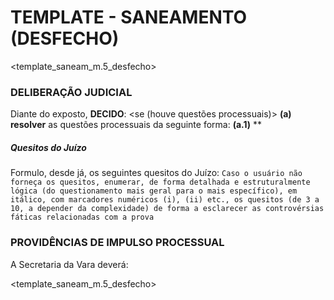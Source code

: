 # TEMPLATE - SANEAMENTO (DESFECHO)

<template_saneam_m.5_desfecho>

### DELIBERAÇÃO JUDICIAL
Diante do exposto, **DECIDO**:
<se (houve questões processuais)>
**(a)** **resolver** as questões processuais da seguinte forma:
**(a.1)** **



##### *Quesitos do Juízo*
Formulo, desde já, os seguintes quesitos do Juízo:
`Caso o usuário não forneça os quesitos, enumerar, de forma detalhada e estruturalmente lógica (do questionamento mais geral para o mais específico), em itálico, com marcadores numéricos (i), (ii) etc., os quesitos (de 3 a 10, a depender da complexidade) de forma a esclarecer as controvérsias fáticas relacionadas com a prova`


### PROVIDÊNCIAS DE IMPULSO PROCESSUAL
A Secretaria da Vara deverá:











<template_saneam_m.5_desfecho>
